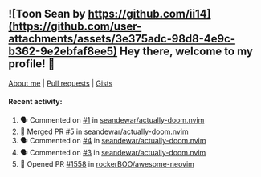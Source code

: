 ## ![Toon Sean by https://github.com/ii14](https://github.com/user-attachments/assets/3e375adc-98d8-4e9c-b362-9e2ebfaf8ee5) Hey there, welcome to my profile! 👋

[About me](https://seandewar.github.io/)
 | [Pull requests](https://github.com/search?p=1&q=author%3Aseandewar+is%3Apr)
 | [Gists](https://gist.github.com/seandewar)

#### Recent activity:

<!--START_SECTION:activity-->
1. 🗣 Commented on [#1](https://github.com/seandewar/actually-doom.nvim/issues/1#issuecomment-2992198519) in [seandewar/actually-doom.nvim](https://github.com/seandewar/actually-doom.nvim)
2. 🎉 Merged PR [#5](https://github.com/seandewar/actually-doom.nvim/pull/5) in [seandewar/actually-doom.nvim](https://github.com/seandewar/actually-doom.nvim)
3. 🗣 Commented on [#4](https://github.com/seandewar/actually-doom.nvim/issues/4#issuecomment-2987678677) in [seandewar/actually-doom.nvim](https://github.com/seandewar/actually-doom.nvim)
4. 🗣 Commented on [#3](https://github.com/seandewar/actually-doom.nvim/pull/3#issuecomment-2972773599) in [seandewar/actually-doom.nvim](https://github.com/seandewar/actually-doom.nvim)
5. 💪 Opened PR [#1558](https://github.com/rockerBOO/awesome-neovim/pull/1558) in [rockerBOO/awesome-neovim](https://github.com/rockerBOO/awesome-neovim)
<!--END_SECTION:activity-->
